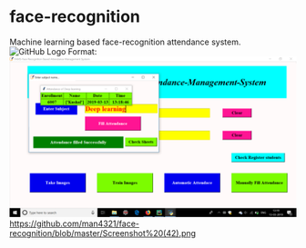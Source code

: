# face-recognition
Machine learning based face-recognition attendance system.
![GitHub Logo](Screenshort(42).png)
Format: ![Alt Text](https://github.com/man4321/face-recognition/blob/master/Screenshot%20(42).png
)
https://github.com/man4321/face-recognition/blob/master/Screenshot%20(42).png
